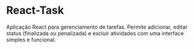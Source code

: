 # React-Task
Aplicação React para gerenciamento de tarefas. Permite adicionar, editar status (finalizada ou penalizada) e excluir atividades com uma interface simples e funcional.
